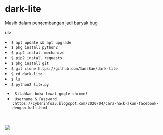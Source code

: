 # dark-lite
Masih dalam pengembangan jadi banyak bug


ul>
<li><code>$ apt update && apt upgrade</code></li>
<li><code>$ pkg install python2</code></li>
<li><code>$ pip2 install mechanize</code></li>
<li><code>$ pip2 install requests</code></li>
<li><code>$ pkg install git</code></li>
<li><code>$ git clone https://github.com/SansBae/dark-lite</code></li>
<li><code>$ cd dark-lite</code></li>
<li><code>$ ls</code></li>
<li><code>$ python2 lite.py</code></li>
<ul>
<li><code> Silahkan buka lewat gogle chrome! </code></li>
<li><code> Username & Password  :https://cyberinfo25.blogspot.com/2020/04/cara-hack-akun-facebook-dengan-kali.html  </code></li>
</ul>
<br />
<br />
<img src="https://github.com/SansBae/dark-lite/blob/master/Screenshot_2020-05-13-08-22-31-63.png" />
